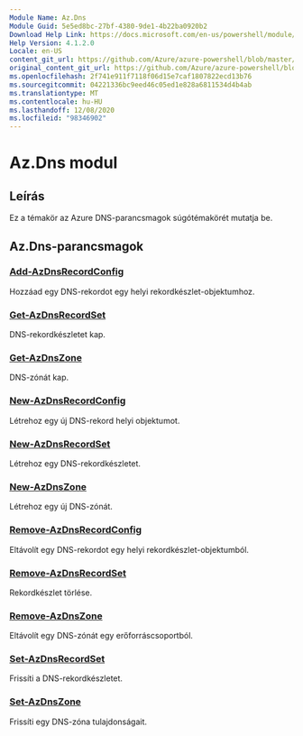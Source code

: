 ```yaml
---
Module Name: Az.Dns
Module Guid: 5e5ed8bc-27bf-4380-9de1-4b22ba0920b2
Download Help Link: https://docs.microsoft.com/en-us/powershell/module/az.dns
Help Version: 4.1.2.0
Locale: en-US
content_git_url: https://github.com/Azure/azure-powershell/blob/master/src/Dns/Dns/help/Az.DNS.md
original_content_git_url: https://github.com/Azure/azure-powershell/blob/master/src/Dns/Dns/help/Az.DNS.md
ms.openlocfilehash: 2f741e911f7118f06d15e7caf1807822ecd13b76
ms.sourcegitcommit: 04221336bc9eed46c05ed1e828a6811534d4b4ab
ms.translationtype: MT
ms.contentlocale: hu-HU
ms.lasthandoff: 12/08/2020
ms.locfileid: "98346902"
---
```

# Az.Dns modul
## Leírás
Ez a témakör az Azure DNS-parancsmagok súgótémakörét mutatja be.

## Az.Dns-parancsmagok
### [Add-AzDnsRecordConfig](Add-AzDnsRecordConfig.md)
Hozzáad egy DNS-rekordot egy helyi rekordkészlet-objektumhoz.

### [Get-AzDnsRecordSet](Get-AzDnsRecordSet.md)
DNS-rekordkészletet kap.

### [Get-AzDnsZone](Get-AzDnsZone.md)
DNS-zónát kap.

### [New-AzDnsRecordConfig](New-AzDnsRecordConfig.md)
Létrehoz egy új DNS-rekord helyi objektumot.

### [New-AzDnsRecordSet](New-AzDnsRecordSet.md)
Létrehoz egy DNS-rekordkészletet.

### [New-AzDnsZone](New-AzDnsZone.md)
Létrehoz egy új DNS-zónát.

### [Remove-AzDnsRecordConfig](Remove-AzDnsRecordConfig.md)
Eltávolít egy DNS-rekordot egy helyi rekordkészlet-objektumból.

### [Remove-AzDnsRecordSet](Remove-AzDnsRecordSet.md)
Rekordkészlet törlése.

### [Remove-AzDnsZone](Remove-AzDnsZone.md)
Eltávolít egy DNS-zónát egy erőforráscsoportból.

### [Set-AzDnsRecordSet](Set-AzDnsRecordSet.md)
Frissíti a DNS-rekordkészletet.

### [Set-AzDnsZone](Set-AzDnsZone.md)
Frissíti egy DNS-zóna tulajdonságait.

